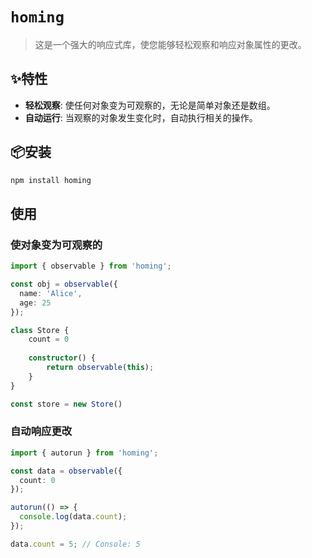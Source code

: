 # `homing`

> 这是一个强大的响应式库，使您能够轻松观察和响应对象属性的更改。



## ✨特性

- **轻松观察**: 使任何对象变为可观察的，无论是简单对象还是数组。
- **自动运行**: 当观察的对象发生变化时，自动执行相关的操作。



## 📦安装

```bash
npm install homing
```



## 使用



### 使对象变为可观察的

```typescript
import { observable } from 'homing';

const obj = observable({
  name: 'Alice',
  age: 25
});

class Store {
    count = 0
    
 	constructor() {
        return observable(this);
    }
}

const store = new Store()
```



### 自动响应更改

```typescript
import { autorun } from 'homing';

const data = observable({
  count: 0
});

autorun(() => {
  console.log(data.count);
});

data.count = 5; // Console: 5
```



